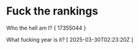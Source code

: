 # Fuck the rankings

Who the hell am I?
{ 17355044 }

What fucking year is it?
[ 2025-03-30T02:23:20Z ]
